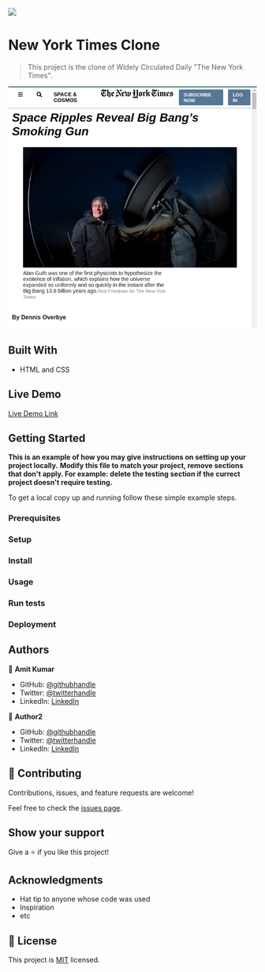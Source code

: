 ![](https://img.shields.io/badge/Microverse-blueviolet)

# New York Times Clone

> This project is the clone of Widely Circulated Daily "The New York Times".

![screenshot](./assets/images/nyt-screenshot.png)


## Built With

- HTML and CSS

## Live Demo

[Live Demo Link](https://kumaramitt.github.io/New-York-Times-clone/)


## Getting Started

**This is an example of how you may give instructions on setting up your project locally.**
**Modify this file to match your project, remove sections that don't apply. For example: delete the testing section if the currect project doesn't require testing.**


To get a local copy up and running follow these simple example steps.

### Prerequisites

### Setup

### Install

### Usage

### Run tests

### Deployment



## Authors

👤 **Amit Kumar**

- GitHub: [@githubhandle](https://github.com/KumarAmitt)
- Twitter: [@twitterhandle](https://twitter.com/ArrshAmitt)
- LinkedIn: [LinkedIn](www.linkedin.com/in/kumar-amitt)

👤 **Author2**

- GitHub: [@githubhandle](https://github.com/FrederickMih)
- Twitter: [@twitterhandle](https://twitter.com/MihFrederick)
- LinkedIn: [LinkedIn](https://www.linkedin.com/in/fred-mih-495bb31a2/ )

## 🤝 Contributing

Contributions, issues, and feature requests are welcome!

Feel free to check the [issues page](issues/).

## Show your support

Give a ⭐️ if you like this project!

## Acknowledgments

- Hat tip to anyone whose code was used
- Inspiration
- etc

## 📝 License

This project is [MIT](lic.url) licensed.
